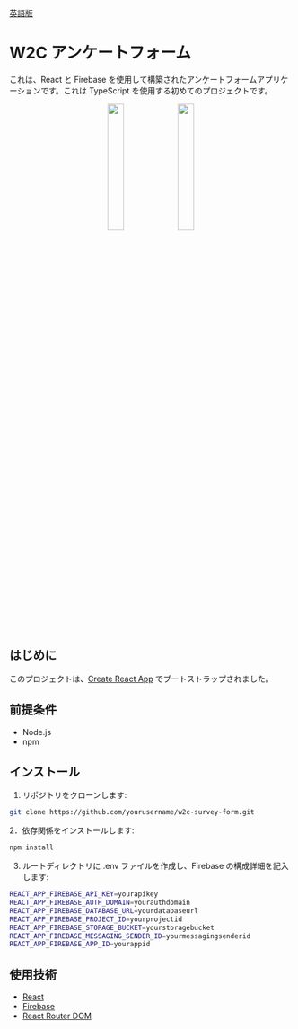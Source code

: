 [英語版](README.en.md)

# W2C アンケートフォーム

これは、React と Firebase を使用して構築されたアンケートフォームアプリケーションです。これは TypeScript を使用する初めてのプロジェクトです。

<p align="center">
  <img src="https://lh3.googleusercontent.com/pw/AP1GczOIyUCfSaf3E0wwvKnU_x3bYT6d720qJkmeAp34LFn7h7umDR5W3ybh4zk9yZ0RN-UiXfF91jSHi_CVd0O96DGjjiiXWqDY4iZEjHbs3wh_ntj0aOCoOt2trfsotXMzX_Iqogy6hQLrSSy7FQ53nm5fnioNJeC27kQHAuAHb371JSXxyZkruHSclJppz5Nt3OoWiKAG73cGk9COHis6CmL4ST9XDIeKSlUIqTPosVXJCk3Ipu5ZijzPIa3X8fq_dh_exBaEDKRm8rDthOT179s7m5HF2aouV9qV66DtE_yatSlLe6ybdb_WzzhQTDO0XADK4RUWCn5GvjFrMiSECk95RefPGA7Bqk7iexZm8aELh1v0csggh4QDMXlSoctxyotFP88dAGP-sr4ajvS26r9bt8ThbZigbhpQZxWb1hfHxp0uHdyngs20lYagQNKBUzkfZM97N1YSHbKbQVtH3LsJLztMl3-aLC3nagx3ymAz9LgejFlQgEwAU3IjC53GtluEZAHrQ34LQsSrzojFBoeouT8487hCSsciqY3lJjWkyDOgEttFNwYFKvIx8KXB-F8w3hyd7Cl1HamqVgGYj8GZYvyyLr37H-0gljd-cNyfUMXTVgp4JXGhANNNSihQdEbz34VKvjMjlklm2-ntcW1y31zVFp4tUxIVDbdXoF0AxSOCgKDlVOF8artUZFR4DC9ycJ08seKytAydnzOdJXSr4VZYpGx01EBFgUdkb4JQu1igiYqYXTo0loNmZoxd7fPVGjKZtW770vul8AaYvPbzax71ked49dvRFEE6COjllQt10pifa66xT51iDIqemS616fYDlk1_PbthO7aAGozKpwMArEzFmvmNqZug3JmcV2rjXl3QLTpI_jmZfqbmlhu6XNAQ6SxRipLqaYBrlrNYLZ_DMcurKx0g6cB7XvnPw8vESaIMaO1cDeqT=w384-h837-s-no-gm?authuser=0" width="24%"  />
  <img src="https://lh3.googleusercontent.com/pw/AP1GczOnpM1NKPlUaTc2LkTX-ZtQNh5ZM9SssGZdunFFcYbkwfay6u7FdjNCZrny0TPkqwXBHcz-fz4WHnt77FDZ_2cJ4iUju5zvgV8YbiaUTFgaWe8tR0eF6rerkjIP6VtCXgFGnR5BheLTgTNt2CQ9ZJsLqePeTMABeOnHg29cpr0zTCjeAYVCDWLFtK31YqeE80eQad0K80q5HIcLN5B_2giuvLaRyvfX2DpnHDDy1WrvL1RBgvTWOTm-CN-qf7JA_MBE8gK6y2SVvGVtX06kA1hdD8dYYZRJcWhBRa9OT9nEccsIPG0uxipqfzwDh6ZWkwlC2Ji33DbBxs6IOJ5UbWNIC3lIqJyIVnbTv88rJT7EmmO3h6T_xKG5_idXjYtWad_onnV7R4NMg_2mt3yWo_g0MYcS-W_btZOrRZp1PaeM8OCf8XRk6V_qBhZV-vjmnGfQKyaQvXQB8vAYU6_p-bjVcxuH2XFegyVTiTCcfPMlToCyMHfr-XX4_x3nkn2JANcDM-EAoausAeAege2V8sKlSwzz6fiYlwBs2uyQILRm6cwLypwgwDOhTkfx22tE-hB_w4UIqG3CJiiO6A-V78415VkrR_hh3wnB4QlRaKiebqkwIlvcxZ47Y2BnTAPfrCcExV4f4acInjTJ45Mu67yRE_Ww6sMr_nTrZp2tmpIHTZHdA8NmIJsjUoXsXgH-_MKk9aa2kdT96ZZYDOIgQVdtZMr7LVdkoK8iI2VBV4QeUx1XqW8NvZsaSRdZJ8Z7uccvOnRX3BkjHRuBuYnFQyxqVhXqQkFUeL_JQqvbUWTECMTj0YwvaoQNIUNQSrLYr440jk05vL--I724RLHtYgFv7ZdYEnQLOFC-DjHGuqlWGKn0C0vXf9S1TogZ-YpffrD_jkk5OfGfmGTRwNQhNQfO0DK_dBn2guZEtKAdQwc_XSkPBTO5vrtogHfX=w385-h835-s-no-gm?authuser=0" width="24%" />
</p>

## はじめに

このプロジェクトは、[Create React App](https://github.com/facebook/create-react-app) でブートストラップされました。

## 前提条件

- Node.js
- npm

## インストール

1. リポジトリをクローンします:

```sh
git clone https://github.com/yourusername/w2c-survey-form.git
```

2．依存関係をインストールします:

```sh
npm install
```

3. ルートディレクトリに .env ファイルを作成し、Firebase の構成詳細を記入します:

```sh
REACT_APP_FIREBASE_API_KEY=yourapikey
REACT_APP_FIREBASE_AUTH_DOMAIN=yourauthdomain
REACT_APP_FIREBASE_DATABASE_URL=yourdatabaseurl
REACT_APP_FIREBASE_PROJECT_ID=yourprojectid
REACT_APP_FIREBASE_STORAGE_BUCKET=yourstoragebucket
REACT_APP_FIREBASE_MESSAGING_SENDER_ID=yourmessagingsenderid
REACT_APP_FIREBASE_APP_ID=yourappid
```

## 使用技術

- [React](https://reactjs.org/)
- [Firebase](https://firebase.google.com/)
- [React Router DOM](https://reactrouter.com/web/guides/quick-start)
